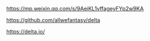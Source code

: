 https://mp.weixin.qq.com/s/9AeiKL1vffageyFYp2w9KA

https://github.com/allwefantasy/delta

<https://delta.io/>

